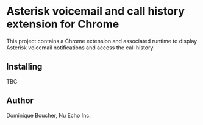Asterisk voicemail and call history extension for Chrome
========================================================

This project contains a Chrome extension and associated runtime to display 
Asterisk voicemail notifications and access the call history.

Installing
----------

TBC


Author
------

Dominique Boucher, Nu Echo Inc. 